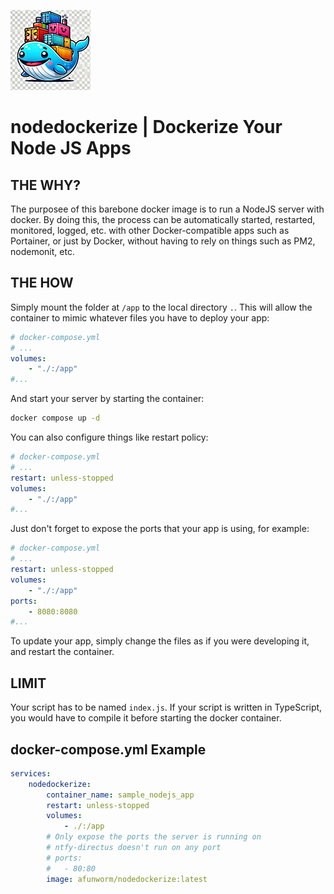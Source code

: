 ![nodedockerize](icon.png)

# nodedockerize | Dockerize Your Node JS Apps

## THE WHY?

The purposee of this barebone docker image is to run a NodeJS server with docker. By doing this, the process can be automatically started, restarted, monitored, logged, etc. with other Docker-compatible apps such as Portainer, or just by Docker, without having to rely on things such as PM2, nodemonit, etc.

## THE HOW

Simply mount the folder at `/app` to the local directory `.`. This will allow the container to mimic whatever files you have to deploy your app:

```yml
# docker-compose.yml
# ...
volumes:
    - "./:/app"
#...
```

And start your server by starting the container:

```bash
docker compose up -d
```

You can also configure things like restart policy:

```yml
# docker-compose.yml
# ...
restart: unless-stopped
volumes:
    - "./:/app"
#...
```

Just don't forget to expose the ports that your app is using, for example:

```yml
# docker-compose.yml
# ...
restart: unless-stopped
volumes:
    - "./:/app"
ports:
    - 8080:8080
#...
```

To update your app, simply change the files as if you were developing it, and restart the container.

## LIMIT

Your script has to be named `index.js`. If your script is written in TypeScript, you would have to compile it before starting the docker container.

## docker-compose.yml Example

```yaml
services:
    nodedockerize:
        container_name: sample_nodejs_app
        restart: unless-stopped
        volumes:
            - ./:/app
        # Only expose the ports the server is running on
        # ntfy-directus doesn't run on any port
        # ports:
        #   - 80:80
        image: afunworm/nodedockerize:latest
```
